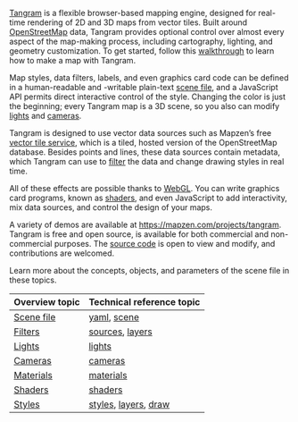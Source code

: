 [Tangram](https://mapzen.com/projects/tangram) is a flexible browser-based mapping engine, designed for real-time rendering of 2D and 3D maps from vector tiles. Built around [OpenStreetMap](http://www.openstreetmap.org/) data, Tangram provides optional control over almost every aspect of the map-making process, including cartography, lighting, and geometry customization. To get started, follow this [walkthrough](walkthrough.md) to learn how to make a map with Tangram. 

Map styles, data filters, labels, and even graphics card code can be defined in a human-readable and -writable plain-text [scene file](Scene-file.md), and a JavaScript API permits direct interactive control of the style. Changing the color is just the beginning; every Tangram map is a 3D scene, so you also can modify [lights](Lights-Overview.md) and [cameras](Cameras-Overview.md).

Tangram is designed to use vector data sources such as Mapzen’s free [vector tile service](https://mapzen.com/projects/vector-tiles), which is a tiled, hosted version of the OpenStreetMap database. Besides points and lines, these data sources contain metadata, which Tangram can use to [filter](Filters-Overview.md) the data and change drawing styles in real time.

All of these effects are possible thanks to [WebGL](https://en.wikipedia.org/wiki/WebGL). You can write graphics card programs, known as [shaders](Shaders-Overview.md), and even JavaScript to add interactivity, mix data sources, and control the design of your maps.

A variety of demos are available at https://mapzen.com/projects/tangram. Tangram is free and open source, is available for both commercial and non-commercial purposes. The [source code](https://github.com/tangrams) is open to view and modify, and contributions are welcomed.  

Learn more about the concepts, objects, and parameters of the scene file in these topics.

| Overview topic | Technical reference topic | 
| ----- | ----- |
| [Scene file](Scene-file.md) | [yaml](yaml.md), [scene](scene.md) |
| [Filters](Filters-Overview.md) | [sources](sources.md), [layers](layers.md) |
| [Lights](Lights-Overview.md) | [lights](lights.md) |
| [Cameras](Cameras-Overview.md) | [cameras](cameras.md) |
| [Materials](Materials-Overview.md) | [materials](materials.md) |
| [Shaders](Shaders-Overview.md) | [shaders](shaders.md) |
| [Styles](Styles-Overview.md) |  [styles](styles.md), [layers](layers.md), [draw](draw.md)  |
